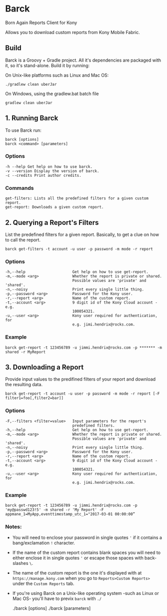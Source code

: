 # Barck
Born Again Reports Client for Kony

Allows you to download custom reports from Kony Mobile Fabric.

## Build

Barck is a Groovy + Gradle project. All it's dependencies are packaged with it, so it's stand-alone. Build it by running:

On Unix-like platforms such as Linux and Mac OS:

    ./gradlew clean uberJar

On Windows, using the gradlew.bat batch file

    gradlew clean uberJar
    
## 1. Running Barck

To use Barck run:

    barck [options]
    barck <command> [parameters]

### Options

    -h --help Get help on how to use barck.
    -v --version Display the version of barck.
    -c --credits Print author credits.

### Commands

    get-filters: Lists all the predefined filters for a given custom report.
    get-report: Downloads a given custom report.
    
## 2. Querying a Report's Filters

List the predefined filters for a given report. Basically, to get a clue on how to call the report.

    barck get-filters -t account -u user -p password -m mode -r report
    
### Options
    
    -h,--help                     Get help on how to use get-report.
    -m,--mode <arg>               Whether the report is private or shared.
                                  Possible values are 'private' and 'shared'.
    -n,--noisy                    Print every single little thing.
    -p,--password <arg>           Password for the Kony user.
    -r,--report <arg>             Name of the custom report.
    -t,--account <arg>            9 digit id of the Kony Cloud account -e.g.
                                  100054321.
    -u,--user <arg>               Kony user required for authentication, for
                               	  e.g. jimi.hendrix@rocks.com.

### Example

    barck get-report -t 123456789 -u jimmi.hendrix@rocks.com -p ******* -m shared -r MyReport

## 3. Downloading a Report

Provide input values to the predifined filters of your report and download the resulting data.

    barck get-report -t account -u user -p password -m mode -r report [-F filter1=foo[,filter2=bar]]

### Options
    
    -F,--filters <filter=value>   Input parameters for the report's
                                  predefined filters.
    -h,--help                     Get help on how to use get-report.
    -m,--mode <arg>               Whether the report is private or shared.
                                  Possible values are 'private' and 'shared'.
    -n,--noisy                    Print every single little thing.
    -p,--password <arg>           Password for the Kony user.
    -r,--report <arg>             Name of the custom report.
    -t,--account <arg>            9 digit id of the Kony Cloud account -e.g.
                                  100054321.
    -u,--user <arg>               Kony user required for authentication, for
                               	  e.g. jimi.hendrix@rocks.com.
                                  
### Example

    barck get-report -t 123456789 -u jimmi.hendrix@rocks.com -p 'my@passwd123!5' -m shared -r 'My Report' -F appmane_1=MyApp,eventtimestamp_utc_1="2017-03-01 00:00:00”

### Notes:

* You will need to enclose your password in single quotes `'` if it contains a bang/exclamation `!` character.
* If the name of the custom report contains blank spaces you will need to either enclose it in single quotes `'` or escape those spaces with back-slashes `\`.
* The name of the custom report is the one it's displayed with at `https://manage.kony.com` when you go to `Reports>Custom Reports>` under the `Custom Reports` tab.
* If you're using Barck on a Unix-like operating system -such as Linux or Mac OS- you'll have to previx `barck` with `./`

    ./barck [options]
    ./barck <command> [parameters]

